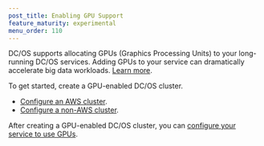 ```yaml
---
post_title: Enabling GPU Support
feature_maturity: experimental
menu_order: 110
---
```


DC/OS supports allocating GPUs (Graphics Processing Units) to your long-running DC/OS services. Adding GPUs to your service can dramatically accelerate big data workloads. [Learn more](http://www.nvidia.com/object/what-is-gpu-computing.html).

To get started, create a GPU-enabled DC/OS cluster.

- [Configure an AWS cluster](/docs/1.9/administration/gpu/aws-install/).
- [Configure a non-AWS cluster](/docs/1.9/usage/administration/custom-install/).

After creating a GPU-enabled DC/OS cluster, you can [configure your service to use GPUs](/docs/1.9/usage/gpus/).
